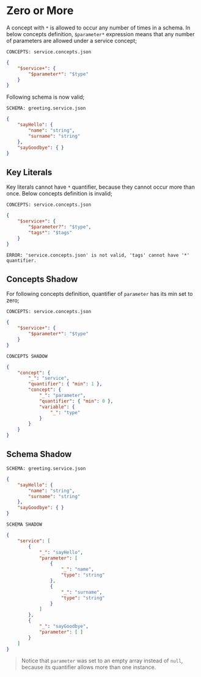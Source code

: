 # Zero or More

A concept with `*` is allowed to occur any number of times in a schema. In
below concepts definition, `$parameter*` expression means that any number of
parameters are allowed under a service concept;

`CONCEPTS: service.concepts.json`

```json
{
    "$service+": {
        "$parameter*": "$type"
    }
}
```

Following schema is now valid;

`SCHEMA: greeting.service.json`

```json
{
    "sayHello": { 
        "name": "string",
        "surname": "string"
    },
    "sayGoodbye": { }
}
```

## Key Literals

Key literals cannot have `*` quantifier, because they cannot occur more than
once. Below concepts definition is invalid;

`CONCEPTS: service.concepts.json`

```json
{
    "$service+": {
        "$parameter?": "$type",
        "tags*": "$tags"
    }
}
```

`ERROR: 'service.concepts.json' is not valid, 'tags' cannot have '*'`
`quantifier.`

## Concepts Shadow

For following concepts definition, quantifier of `parameter` has its min set to
zero;

`CONCEPTS: service.concepts.json`

```json
{
    "$service+": {
        "$parameter*": "$type"
    }
}
```

`CONCEPTS SHADOW`

```json
{
    "concept": {
        "_": "service",
        "quantifier": { "min": 1 },
        "concept": {
            "_": "parameter",
            "quantifier": { "min": 0 },
            "variable": {
                "_": "type"
            }
        }
    }
}
```

## Schema Shadow

`SCHEMA: greeting.service.json`

```json
{
    "sayHello": {
        "name": "string",
        "surname": "string"
    },
    "sayGoodbye": { }
}
```

`SCHEMA SHADOW`

```json
{
    "service": [
        {
            "_": "sayHello",
            "parameter": [
                {
                    "_": "name",
                    "type": "string"
                },
                {
                    "_": "surname",
                    "type": "string"
                }
            ]
        },
        {
            "_": "sayGoodbye",
            "parameter": [ ]
        }
    ]
}
```

> Notice that `parameter` was set to an empty array instead of `null`, because
> its quantifier allows more than one instance.
